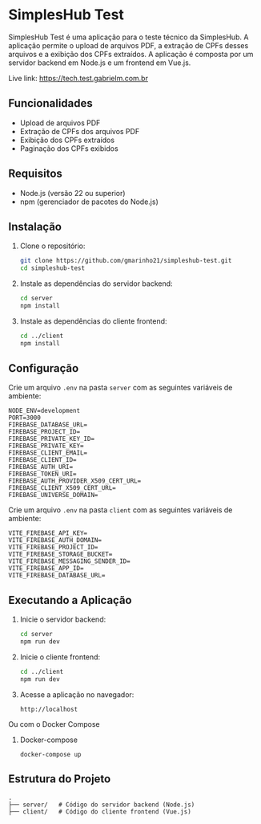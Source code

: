 # SimplesHub Test

SimplesHub Test é uma aplicação para o teste técnico da SimplesHub. A aplicação permite o upload de arquivos PDF, a extração de CPFs desses arquivos e a exibição dos CPFs extraídos. A aplicação é composta por um servidor backend em Node.js e um frontend em Vue.js.

Live link:
https://tech.test.gabrielm.com.br

## Funcionalidades

- Upload de arquivos PDF
- Extração de CPFs dos arquivos PDF
- Exibição dos CPFs extraídos
- Paginação dos CPFs exibidos

## Requisitos

- Node.js (versão 22 ou superior)
- npm (gerenciador de pacotes do Node.js)

## Instalação

1. Clone o repositório:

   ```sh
   git clone https://github.com/gmarinho21/simpleshub-test.git
   cd simpleshub-test
   ```

2. Instale as dependências do servidor backend:

   ```sh
   cd server
   npm install
   ```

3. Instale as dependências do cliente frontend:

   ```sh
   cd ../client
   npm install
   ```

## Configuração

Crie um arquivo `.env` na pasta `server` com as seguintes variáveis de ambiente:

```env
NODE_ENV=development
PORT=3000
FIREBASE_DATABASE_URL=
FIREBASE_PROJECT_ID=
FIREBASE_PRIVATE_KEY_ID=
FIREBASE_PRIVATE_KEY=
FIREBASE_CLIENT_EMAIL=
FIREBASE_CLIENT_ID=
FIREBASE_AUTH_URI=
FIREBASE_TOKEN_URI=
FIREBASE_AUTH_PROVIDER_X509_CERT_URL=
FIREBASE_CLIENT_X509_CERT_URL=
FIREBASE_UNIVERSE_DOMAIN=
```

Crie um arquivo `.env` na pasta `client` com as seguintes variáveis de ambiente:

```env
VITE_FIREBASE_API_KEY=
VITE_FIREBASE_AUTH_DOMAIN=
VITE_FIREBASE_PROJECT_ID=
VITE_FIREBASE_STORAGE_BUCKET=
VITE_FIREBASE_MESSAGING_SENDER_ID=
VITE_FIREBASE_APP_ID=
VITE_FIREBASE_DATABASE_URL=
```

## Executando a Aplicação

1. Inicie o servidor backend:

   ```sh
   cd server
   npm run dev
   ```

2. Inicie o cliente frontend:

   ```sh
   cd ../client
   npm run dev
   ```

3. Acesse a aplicação no navegador:

   ```
   http://localhost
   ```

Ou com o Docker Compose

1. Docker-compose
   
   ```
   docker-compose up
   ```

## Estrutura do Projeto

```
.
├── server/   # Código do servidor backend (Node.js)
├── client/   # Código do cliente frontend (Vue.js)
```
